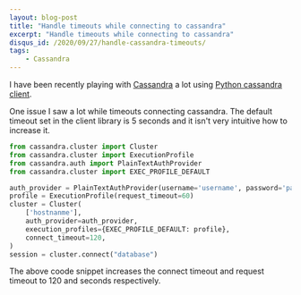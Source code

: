 ```yaml
---
layout: blog-post
title: "Handle timeouts while connecting to cassandra"
excerpt: "Handle timeouts while connecting to cassandra"
disqus_id: /2020/09/27/handle-cassandra-timeouts/
tags:
    - Cassandra
---
```


I have been recently playing with [Cassandra](https://cassandra.apache.org/) a lot using [Python cassandra client](https://github.com/datastax/python-driver).

One issue I saw a lot while timeouts connecting cassandra. The default timeout set in the client library is 5 seconds and it isn't very intuitive how to increase it.

```python
from cassandra.cluster import Cluster
from cassandra.cluster import ExecutionProfile
from cassandra.auth import PlainTextAuthProvider
from cassandra.cluster import EXEC_PROFILE_DEFAULT

auth_provider = PlainTextAuthProvider(username='username', password='password')
profile = ExecutionProfile(request_timeout=60)
cluster = Cluster(
    ['hostnanme'],
    auth_provider=auth_provider,
    execution_profiles={EXEC_PROFILE_DEFAULT: profile},
    connect_timeout=120,
)
session = cluster.connect("database")
```

The above coode snippet increases the connect timeout and request timeout to 120 and seconds respectively.

